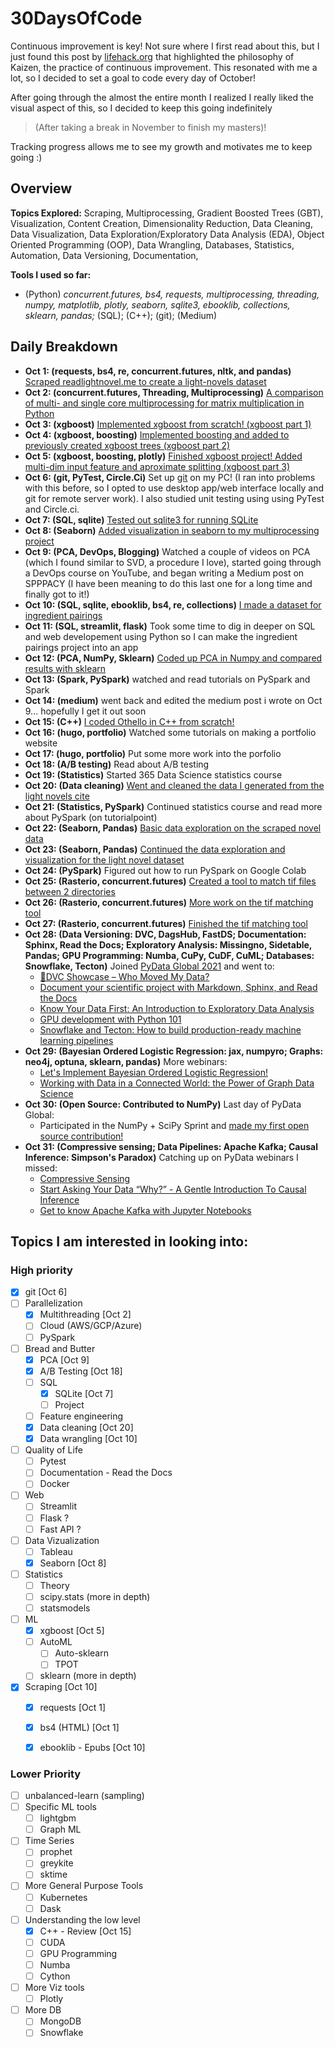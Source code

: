# 30DaysOfCode
Continuous improvement is key! Not sure where I first read about this, but I just found this post by [lifehack.org](https://www.lifehack.org/788823/continuous-improvement) that highlighted the philosophy of Kaizen, the practice of continuous improvement. This resonated with me a lot, so I decided to set a goal to code every day of October! 

After going through the almost the entire month I realized I really liked the visual aspect of this, so I decided to keep this going indefinitely 
>(After taking a break in November to finish my masters)! 

Tracking progress allows me to see my growth and motivates me to keep going :)

## Overview
**Topics Explored:** Scraping, Multiprocessing, Gradient Boosted Trees (GBT), Visualization, Content Creation, Dimensionality Reduction, Data Cleaning, Data Visualization, Data Exploration/Exploratory Data Analysis (EDA), Object Oriented Programming (OOP), Data Wrangling, Databases, Statistics, Automation, Data Versioning, Documentation, 

**Tools I used so far:** 
* (Python) _concurrent.futures, bs4, requests, multiprocessing, threading, numpy, matplotlib, plotly, seaborn, sqlite3, ebooklib, collections, sklearn, pandas;_ (SQL); (C++); (git); (Medium)

## Daily Breakdown
* **Oct 1: (requests, bs4, re, concurrent.futures, nltk, and pandas)** [Scraped readlightnovel.me to create a light-novels dataset](https://github.com/yuvalofek/scraping-light-novel-data)
* **Oct 2: (concurrent.futures, Threading, Multiprocessing)** [A comparison of multi- and single core multiprocessing for matrix multiplication in Python](https://github.com/yuvalofek/MultiprocessingMatMul)
* **Oct 3: (xgboost)** [Implemented xgboost from scratch! (xgboost part 1)](https://github.com/yuvalofek/py_xgboost)
* **Oct 4: (xgboost, boosting)** [Implemented boosting and added to previously created xgboost trees (xgboost part 2)](https://github.com/yuvalofek/py_xgboost)
* **Oct 5: (xgboost, boosting, plotly)** [Finished xgboost project! Added multi-dim input feature and aproximate splitting (xgboost part 3)](https://github.com/yuvalofek/py_xgboost)
* **Oct 6: (git, PyTest, Circle.Ci)** Set up [git](https://git-scm.com/) on my PC! (I ran into problems with this before, so I opted to use desktop app/web interface locally and git for remote server work). I also studied unit testing using using PyTest and Circle.ci. 
* **Oct 7: (SQL, sqlite)** [Tested out sqlite3 for running SQLite](https://github.com/yuvalofek/sqlite_test)
* **Oct 8: (Seaborn)** [Added visualization in seaborn to my multiprocessing project](https://github.com/yuvalofek/MultiprocessingMatMul)
* **Oct 9: (PCA, DevOps, Blogging)** Watched a couple of videos on PCA (which I found similar to SVD, a procedure I love), started going through a DevOps course on YouTube, and began writing a Medium post on SPPPACY (I have been meaning to do this last one for a long time and finally got to it!) 
* **Oct 10: (SQL, sqlite, ebooklib, bs4, re, collections)** [I made a dataset for ingredient pairings](https://github.com/yuvalofek/Ingredient-Recommendation) 
* **Oct 11: (SQL, streamlit, flask)** Took some time to dig in deeper on SQL and web developement using Python so I can make the ingredient pairings project into an app 
* **Oct 12: (PCA, NumPy, Sklearn)** [Coded up PCA in Numpy and compared results with sklearn](https://github.com/yuvalofek/PCA)
* **Oct 13: (Spark, PySpark)** watched and read tutorials on PySpark and Spark
* **Oct 14: (medium)** went back and edited the medium post i wrote on Oct 9... hopefully I get it out soon
* **Oct 15: (C++)** [I coded Othello in C++ from scratch!](https://github.com/yuvalofek/othello)
* **Oct 16: (hugo, portfolio)** Watched some tutorials on making a portfolio website
* **Oct 17: (hugo, portfolio)** Put some more work into the porfolio
* **Oct 18: (A/B testing)** Read about A/B testing
* **Oct 19: (Statistics)** Started 365 Data Science statistics course
* **Oct 20: (Data cleaning)** [Went and cleaned the data I generated from the light novels cite](https://github.com/yuvalofek/scraping-light-novel-data)
* **Oct 21: (Statistics, PySpark)** Continued statistics course and read more about PySpark (on tutorialpoint)
* **Oct 22: (Seaborn, Pandas)** [Basic data exploration on the scraped novel data](https://github.com/yuvalofek/scraping-light-novel-data)
* **Oct 23: (Seaborn, Pandas)** [Continued the data exploration and visualization for the light novel dataset](https://github.com/yuvalofek/scraping-light-novel-data)
* **Oct 24: (PySpark)** Figured out how to run PySpark on Google Colab
* **Oct 25: (Rasterio, concurrent.futures)** [Created a tool to match tif files between 2 directories](https://github.com/yuvalofek/tif_matcher)
* **Oct 26: (Rasterio, concurrent.futures)** [More work on the tif matching tool](https://github.com/yuvalofek/tif_matcher)
* **Oct 27: (Rasterio, concurrent.futures)** [Finished the tif matching tool](https://github.com/yuvalofek/tif_matcher)
* **Oct 28: (Data Versioning: DVC, DagsHub, FastDS; Documentation: Sphinx, Read the Docs; Exploratory Analysis: Missingno, Sidetable, Pandas; GPU Programming: Numba, CuPy, CuDF, CuML; Databases: Snowflake, Tecton)** Joined [PyData Global 2021](https://pydata.org/global2021/) and went to:
  * [🦉DVC Showcase – Who Moved My Data?](https://pydata.org/global2021/schedule/presentation/77/dvc-showcase-who-moved-my-data/)  
  * [Document your scientific project with Markdown, Sphinx, and Read the Docs](https://pydata.org/global2021/schedule/presentation/17/document-your-scientific-project-with-markdown-sphinx-and-read-the-docs/)
  * [Know Your Data First: An Introduction to Exploratory Data Analysis](https://pydata.org/global2021/schedule/presentation/32/know-your-data-first-an-introduction-to-exploratory-data-analysis/)
  * [GPU development with Python 101](https://pydata.org/global2021/schedule/presentation/62/gpu-development-with-python-101/)
  * [Snowflake and Tecton: How to build production-ready machine learning pipelines](https://pydata.org/global2021/schedule/presentation/201/snowflake-and-tecton-how-to-build-production-ready-machine-learning-pipelines/)
* **Oct 29: (Bayesian Ordered Logistic Regression: jax, numpyro; Graphs: neo4j, optuna, sklearn, pandas)** More webinars:
  * [Let's Implement Bayesian Ordered Logistic Regression!](https://pydata.org/global2021/schedule/presentation/48/lets-implement-bayesian-ordered-logistic-regression/)
  * [Working with Data in a Connected World: the Power of Graph Data Science](https://pydata.org/global2021/schedule/presentation/107/working-with-data-in-a-connected-world-the-power-of-graph-data-science/)
* **Oct 30: (Open Source: Contributed to NumPy)** Last day of PyData Global:
  *  Participated in the NumPy + SciPy Sprint and [made my first open source contribution!](https://github.com/numpy/numpy/pull/20242)
* **Oct 31: (Compressive sensing; Data Pipelines: Apache Kafka; Causal Inference: Simpson's Paradox)** Catching up on PyData webinars I missed:
  * [Compressive Sensing](https://pydata.org/global2021/schedule/presentation/204/compressive-sensing/)
  * [Start Asking Your Data “Why?” - A Gentle Introduction To Causal Inference](https://pydata.org/global2021/schedule/presentation/29/start-asking-your-data-why-a-gentle-introduction-to-causal-inference/)
  * [Get to know Apache Kafka with Jupyter Notebooks](https://pydata.org/global2021/schedule/presentation/73/get-to-know-apache-kafka-with-jupyter-notebooks/)

## Topics I am interested in looking into: 
### High priority
- [X] git \[Oct 6\]
- [ ] Parallelization
  - [X] Multithreading \[Oct 2\]
  - [ ] Cloud (AWS/GCP/Azure)
  - [ ] PySpark
- [ ] Bread and Butter
  - [X] PCA \[Oct 9\]
  - [X] A/B Testing \[Oct 18\]
  - [ ] SQL
    - [X] SQLite \[Oct 7\]
    - [ ] Project 
  - [ ] Feature engineering
  - [X] Data cleaning \[Oct 20\]
  - [X] Data wrangling \[Oct 10\]
- [ ] Quality of Life
  - [ ] Pytest
  - [ ] Documentation - Read the Docs
  - [ ] Docker
- [ ] Web
  - [ ] Streamlit
  - [ ] Flask ?
  - [ ] Fast API ?
- [ ] Data Vizualization
  - [ ] Tableau
  - [X] Seaborn \[Oct 8\]
- [ ] Statistics
  - [ ] Theory
  - [ ] scipy.stats (more in depth) 
  - [ ] statsmodels 
- [ ] ML
  - [X] xgboost \[Oct 5\]
  - [ ] AutoML
    - [ ] Auto-sklearn
    - [ ] TPOT
  - [ ] sklearn (more in depth)
- [X] Scraping \[Oct 10\]
  - [X] requests \[Oct 1\]
  - [X] bs4 (HTML) \[Oct 1\]
  - [X] ebooklib - Epubs \[Oct 10\]


### Lower Priority
- [ ] unbalanced-learn (sampling)
- [ ] Specific ML tools
  - [ ] lightgbm
  - [ ] Graph ML
- [ ] Time Series
  - [ ] prophet
  - [ ] greykite
  - [ ] sktime
- [ ] More General Purpose Tools
  - [ ] Kubernetes
  - [ ] Dask 
- [ ] Understanding the low level 
  - [X] C++ - Review \[Oct 15\]
  - [ ] CUDA
  - [ ] GPU Programming
  - [ ] Numba 
  - [ ] Cython
- [ ] More Viz tools
  - [ ] Plotly
- [ ] More DB
  - [ ] MongoDB
  - [ ] Snowflake
